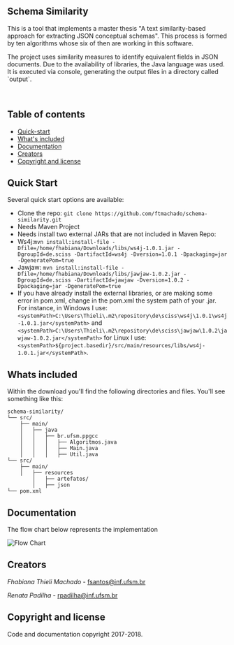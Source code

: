 <p>
  
  <h2>Schema Similarity</h2>

  <p>
    This is a tool that implements a master thesis "A text similarity-based approach for extracting JSON conceptual schemas". This process is formed by ten algorithms whose six of then are working in this software.
  </p>
  <p>
    The project uses similarity measures to identify equivalent fields in JSON documents. Due to the availability of libraries, the Java language was used. It is executed via console, generating the output files in a directory called `output`.
  </p>
</p>

<br>

## Table of contents

- [Quick-start](#quick-start)
- [What's included](#whats-included)
- [Documentation](#documentation)
- [Creators](#creators)
- [Copyright and license](#copyright-and-license)

## Quick Start

Several quick start options are available:

- Clone the repo: `git clone https://github.com/ftmachado/schema-similarity.git`
- Needs Maven Project
- Needs install two external JARs that are not included in Maven Repo:
- Ws4j:`mvn install:install-file -Dfile=/home/fhabiana/Downloads/libs/ws4j-1.0.1.jar -DgroupId=de.sciss -DartifactId=ws4j -Dversion=1.0.1 -Dpackaging=jar -DgeneratePom=true`
- Jawjaw: `mvn install:install-file -Dfile=/home/fhabiana/Downloads/libs/jawjaw-1.0.2.jar -DgroupId=de.sciss -DartifactId=jawjaw -Dversion=1.0.2 -Dpackaging=jar -DgeneratePom=true`
- If you have already install the external libraries, or are making some error in pom.xml, change in the pom.xml the system path of your .jar. For instance, in Windows I use: `<systemPath>C:\Users\Thieli\.m2\repository\de\sciss\ws4j\1.0.1\ws4j-1.0.1.jar</systemPath>` and `<systemPath>C:\Users\Thieli\.m2\repository\de\sciss\jawjaw\1.0.2\jawjaw-1.0.2.jar</systemPath>` for Linux I use: `<systemPath>${project.basedir}/src/main/resources/libs/ws4j-1.0.1.jar</systemPath>`.

## Whats included

Within the download you'll find the following directories and files. You'll see something like this:

```
schema-similarity/
└── src/
    ├── main/
    │   ├── java
    │   │   ├── br.ufsm.ppgcc
    │   │   │   ├── Algoritmos.java
    │   │   │   ├── Main.java
    │   │   │   ├── Util.java
└── src/
    ├── main/
    │   ├── resources
        │   ├── artefatos/
        │   ├── json
└── pom.xml
```

## Documentation

The flow chart below represents the implementation

![Flow Chart](https://github.com/ftmachado/schema-similarity/blob/master/fluxograma.png)


## Creators

*Fhabiana Thieli Machado* - <fsantos@inf.ufsm.br>

*Renata Padilha* - <rpadilha@inf.ufsm.br>


## Copyright and license

Code and documentation copyright 2017-2018.
